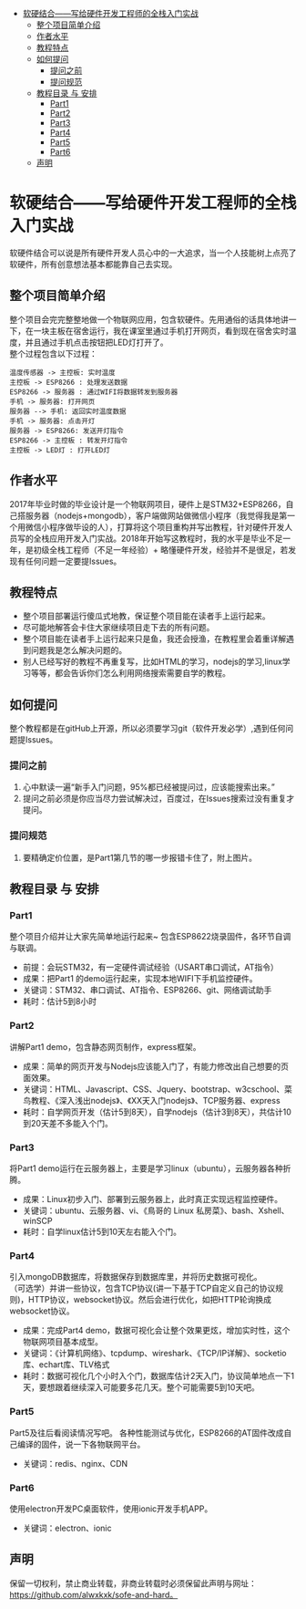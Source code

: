<!-- ![test](./images/favorite.png) -->
<!-- @import "[TOC]" {cmd="toc" depthFrom=1 depthTo=6 orderedList=false} -->

<!-- code_chunk_output -->

* [软硬结合——写给硬件开发工程师的全栈入门实战](#软硬结合写给硬件开发工程师的全栈入门实战)
	* [整个项目简单介绍](#整个项目简单介绍)
	* [作者水平](#作者水平)
	* [教程特点](#教程特点)
	* [如何提问](#如何提问)
		* [提问之前](#提问之前)
		* [提问规范](#提问规范)
	* [教程目录 与 安排](#教程目录-与-安排)
		* [Part1](#part1)
		* [Part2](#part2)
		* [Part3](#part3)
		* [Part4](#part4)
		* [Part5](#part5)
		* [Part6](#part6)
	* [声明](#声明)

<!-- /code_chunk_output -->
# 软硬结合——写给硬件开发工程师的全栈入门实战
软硬件结合可以说是所有硬件开发人员心中的一大追求，当一个人技能树上点亮了软硬件，所有创意想法基本都能靠自己去实现。
## 整个项目简单介绍
整个项目会完完整整地做一个物联网应用，包含软硬件。先用通俗的话具体地讲一下，在一块主板在宿舍运行，我在课室里通过手机打开网页，看到现在宿舍实时温度，并且通过手机点击按钮把LED灯打开了。  
整个过程包含以下过程：

```puml
温度传感器 -> 主控板: 实时温度
主控板 -> ESP8266 : 处理发送数据
ESP8266 -> 服务器 : 通过WIFI将数据转发到服务器
手机 -> 服务器: 打开网页
服务器 --> 手机: 返回实时温度数据
手机 -> 服务器: 点击开灯
服务器 -> ESP8266: 发送开灯指令
ESP8266 -> 主控板 : 转发开灯指令
主控板 -> LED灯 : 打开LED灯
```

## 作者水平
2017年毕业时做的毕业设计是一个物联网项目，硬件上是STM32+ESP8266，自己搭服务器（nodejs+mongodb），客户端做网站做微信小程序（我觉得我是第一个用微信小程序做毕设的人），打算将这个项目重构并写出教程，针对硬件开发人员写的全栈应用开发入门实战。2018年开始写这教程时，我的水平是毕业不足一年，是初级全栈工程师（不足一年经验）+ 略懂硬件开发，经验并不是很足，若发现有任何问题一定要提Issues。  

## 教程特点
- 整个项目部署运行傻瓜式地教，保证整个项目能在读者手上运行起来。
- 尽可能地解答会卡住大家继续项目走下去的所有问题。
- 整个项目能在读者手上运行起来只是鱼，我还会授渔，在教程里会着重详解遇到问题我是怎么解决问题的。
- 别人已经写好的教程不再重复写，比如HTML的学习，nodejs的学习,linux学习等等，都会告诉你们怎么利用网络搜索需要自学的教程。

## 如何提问
整个教程都是在gitHub上开源，所以必须要学习git（软件开发必学）,遇到任何问题提Issues。

### 提问之前
1. 心中默读一遍“新手入门问题，95%都已经被提问过，应该能搜索出来。”
2. 提问之前必须是你应当尽力尝试解决过，百度过，在Issues搜索过没有重复才提问。
### 提问规范
1. 要精确定价位置，是Part1第几节的哪一步报错卡住了，附上图片。 

## 教程目录 与 安排
### Part1
整个项目介绍并让大家先简单地运行起来~ 包含ESP8622烧录固件，各环节自调与联调。
- 前提：会玩STM32，有一定硬件调试经验（USART串口调试，AT指令）
- 成果：把Part1 的demo运行起来，实现本地WIFI下手机监控硬件。
- 关键词：STM32、串口调试、AT指令、ESP8266、git、网络调试助手
- 耗时：估计5到8小时
### Part2
讲解Part1 demo，包含静态网页制作，express框架。
- 成果：简单的网页开发与Nodejs应该能入门了，有能力修改出自己想要的页面效果。
- 关键词：HTML、Javascript、CSS、Jquery、bootstrap、w3cschool、菜鸟教程、《深入浅出nodejs》、《XX天入门nodejs》、TCP服务器、express
- 耗时：自学网页开发（估计5到8天），自学nodejs（估计3到8天），共估计10到20天差不多能入个门。
### Part3
将Part1 demo运行在云服务器上，主要是学习linux（ubuntu），云服务器各种折腾。
- 成果：Linux初步入门、部署到云服务器上，此时真正实现远程监控硬件。
- 关键词：ubuntu、云服务器、vi、《鳥哥的 Linux 私房菜》、bash、Xshell、winSCP
- 耗时：自学linux估计5到10天左右能入个门。
### Part4
引入mongoDB数据库，将数据保存到数据库里，并将历史数据可视化。  
（可选学）并讲一些协议，包含TCP协议(讲一下基于TCP自定义自己的协议规则)，HTTP协议，websocket协议。然后会进行优化，如把HTTP轮询换成websocket协议。
- 成果：完成Part4 demo，数据可视化会让整个效果更炫，增加实时性，这个物联网项目基本成型。
- 关键词：《计算机网络》、tcpdump、wireshark、《TCP/IP详解》、socketio库、echart库、TLV格式
- 耗时：数据可视化几个小时入个门，数据库估计2天入门，协议简单地点一下1天，要想跟着继续深入可能要多花几天。整个可能需要5到10天吧。
### Part5
Part5及往后看阅读情况写吧。
各种性能测试与优化，ESP8266的AT固件改成自己编译的固件，说一下各物联网平台。
- 关键词：redis、nginx、CDN
### Part6
使用electron开发PC桌面软件，使用ionic开发手机APP。
- 关键词：electron、ionic



## 声明
保留一切权利，禁止商业转载，非商业转载时必须保留此声明与网址：https://github.com/alwxkxk/sofe-and-hard。



